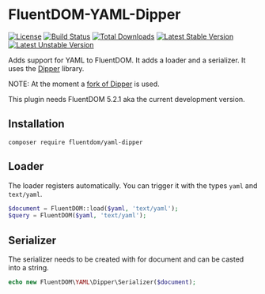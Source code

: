 FluentDOM-YAML-Dipper
=====================

[![License](https://poser.pugx.org/fluentdom/yaml-dipper/license.svg)](http://www.opensource.org/licenses/mit-license.php)
[![Build Status](https://travis-ci.org/FluentDOM/YAML-Dipper.svg?branch=master)](https://travis-ci.org/FluentDOM/YAML-Dipper)
[![Total Downloads](https://poser.pugx.org/fluentdom/yaml-dipper/downloads.svg)](https://packagist.org/packages/fluentdom/yaml-dipper)
[![Latest Stable Version](https://poser.pugx.org/fluentdom/yaml-dipper/v/stable.svg)](https://packagist.org/packages/fluentdom/yaml-dipper)
[![Latest Unstable Version](https://poser.pugx.org/fluentdom/yaml-dipper/v/unstable.svg)](https://packagist.org/packages/fluentdom/yaml-dipper)


Adds support for YAML to FluentDOM. It adds a loader and a serializer. It uses the
[Dipper](https://github.com/secondparty/dipper) library.

NOTE: At the moment a [fork of Dipper](https://github.com/FluentDOM/dipper) is used.

This plugin needs FluentDOM 5.2.1 aka the current development version.

Installation
------------

```text
composer require fluentdom/yaml-dipper
```

Loader
------

The loader registers automatically. You can trigger it with the types `yaml` and `text/yaml`.

```php
$document = FluentDOM::load($yaml, 'text/yaml');
$query = FluentDOM($yaml, 'text/yaml');
```

Serializer
----------

The serializer needs to be created with for document and can be casted into a string.

```php
echo new FluentDOM\YAML\Dipper\Serializer($document);
```



